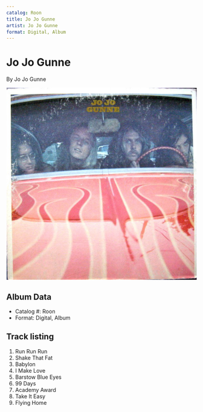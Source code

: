 ```yaml
---
catalog: Roon
title: Jo Jo Gunne
artist: Jo Jo Gunne
format: Digital, Album
---
```


# Jo Jo Gunne

By Jo Jo Gunne

![](../../assets/albumcovers/Jo_Jo_Gunne-Jo_Jo_Gunne.png)

## Album Data

- Catalog #: Roon
- Format: Digital, Album


## Track listing


1. Run Run Run
2. Shake That Fat
3. Babylon
4. I Make Love
5. Barstow Blue Eyes
6. 99 Days
7. Academy Award
8. Take It Easy
9. Flying Home


